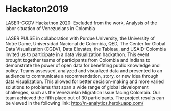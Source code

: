 # Hackaton2019
LASER-CGDV Hackathon 2020: Excluded from the work, Analysis of the labor situation of Venezuelans in Colombia 

LASER PULSE in collaboration with Purdue University, the University of Notre Dame, Universidad Nacional de Colombia, QED, The Center for Global Data Visualization (CGDV), Data Elevates, the Tableau, and USAID-Colombia invited us to participate in a data visualization hackathon. This event brought together teams of participants from Colombia and Indiana to demonstrate the power of open data for benefiting public knowledge and policy. Teams assessed, analyzed and visualized data and presented to an audience to communicate a recommendation, story, or new idea through data visualization. This allowed for better decision-making and more varied solutions to problems that span a wide range of global development challenges, such as the Venezuelan Migration Issue facing Colombia. Our team achieved the fifth place out of 30 participants.
The project results can be viewed in the following link: http://n-analytics.herokuapp.com/
